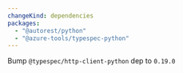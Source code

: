 ```yaml
---
changeKind: dependencies
packages:
  - "@autorest/python"
  - "@azure-tools/typespec-python"
---
```


Bump `@typespec/http-client-python` dep to `0.19.0`